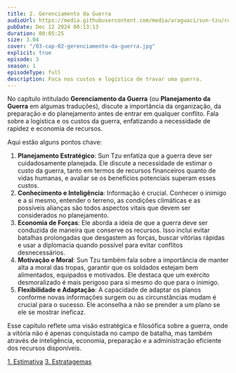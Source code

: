 ```yaml
---
title: 2. Gerenciamento da Guerra
audioUrl: https://media.githubusercontent.com/media/araguaci/sun-tzu/refs/heads/main/public/audio/03-cap-02-gerenciamento-da-guerra.mp3
pubDate: Dec 12 2024 00:13:13
duration: 00:05:25
size: 3.04
cover: "/03-cap-02-gerenciamento-da-guerra.jpg"
explicit: true
episode: 3
season: 1
episodeType: full
description: Foca nos custos e logística de travar uma guerra.
---
```


No capítulo intitulado **Gerenciamento da Guerra** (ou **Planejamento da Guerra** em algumas traduções), discute a importância da organização, da preparação e do planejamento antes de entrar em qualquer conflito. Fala sobre a logística e os custos da guerra, enfatizando a necessidade de rapidez e economia de recursos.

Aqui estão alguns pontos chave:

1. **Planejamento Estratégico**: Sun Tzu enfatiza que a guerra deve ser cuidadosamente planejada. Ele discute a necessidade de estimar o custo da guerra, tanto em termos de recursos financeiros quanto de vidas humanas, e avaliar se os benefícios potenciais superam esses custos.
2. **Conhecimento e Inteligência**: Informação é crucial. Conhecer o inimigo e a si mesmo, entender o terreno, as condições climáticas e as possíveis alianças são todos aspectos vitais que devem ser considerados no planejamento.
3. **Economia de Forças**: Ele aborda a ideia de que a guerra deve ser conduzida de maneira que conserve os recursos. Isso inclui evitar batalhas prolongadas que desgastem as forças, buscar vitórias rápidas e usar a diplomacia quando possível para evitar conflitos desnecessários.
4. **Motivação e Moral**: Sun Tzu também fala sobre a importância de manter alta a moral das tropas, garantir que os soldados estejam bem alimentados, equipados e motivados. Ele destaca que um exército desmoralizado é mais perigoso para si mesmo do que para o inimigo.
5. **Flexibilidade e Adaptação**: A capacidade de adaptar os planos conforme novas informações surgem ou as circunstâncias mudam é crucial para o sucesso. Ele aconselha a não se prender a um plano se ele se mostrar ineficaz.

Esse capítulo reflete uma visão estratégica e filosófica sobre a guerra, onde a vitória não é apenas conquistada no campo de batalha, mas também através de inteligência, economia, preparação e a administração eficiente dos recursos disponíveis.

<div class="text-center mt-16">
  <a class="btn btn-accent mt-9" href="/episode/post02">1. Estimativa</a>
  <a class="btn btn-accent mt-9" href="/episode/post04">3. Estratagemas</a>
</div>